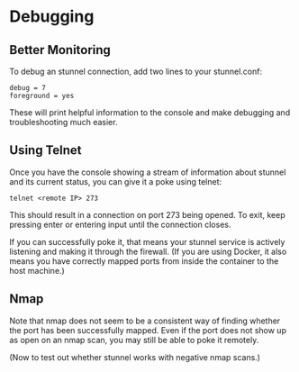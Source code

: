 # Debugging

## Better Monitoring

To debug an stunnel connection, add two lines to your stunnel.conf:

```
debug = 7
foreground = yes
```

These will print helpful information to the console and make debugging 
and troubleshooting much easier.

## Using Telnet

Once you have the console showing a stream of information about stunnel
and its current status, you can give it a poke using telnet:

```
telnet <remote IP> 273
```

This should result in a connection on port 273 being opened.
To exit, keep pressing enter or entering input until the connection closes.

If you can successfully poke it, that means your stunnel service 
is actively listening and making it through the firewall.
(If you are using Docker, it also means you have correctly mapped ports
from inside the container to the host machine.)

## Nmap

Note that nmap does not seem to be a consistent way of finding whether 
the port has been successfully mapped. Even if the port 
does not show up as open on an nmap scan, you may still be able to poke it remotely.

(Now to test out whether stunnel works with negative nmap scans.)




